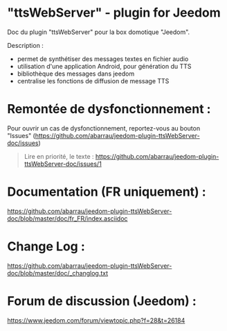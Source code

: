 # "ttsWebServer" - plugin for Jeedom
Doc du plugin "ttsWebServer" pour la box domotique "Jeedom". 

Description : 
- permet de synthétiser des messages textes en fichier audio
- utilisation d'une application Android, pour génération du TTS
- bibliothèque des messages dans jeedom
- centralise les fonctions de diffusion de message TTS

# Remontée de dysfonctionnement : 
Pour ouvrir un cas de dysfonctionnement, reportez-vous au bouton "Issues" (https://github.com/abarrau/jeedom-plugin-ttsWebServer-doc/issues)

> Lire en priorité, le texte : https://github.com/abarrau/jeedom-plugin-ttsWebServer-doc/issues/1

# Documentation (FR uniquement) : 
https://github.com/abarrau/jeedom-plugin-ttsWebServer-doc/blob/master/doc/fr_FR/index.asciidoc

# Change Log : 
https://github.com/abarrau/jeedom-plugin-ttsWebServer-doc/blob/master/doc/_changlog.txt

# Forum de discussion (Jeedom) : 
https://www.jeedom.com/forum/viewtopic.php?f=28&t=26184
